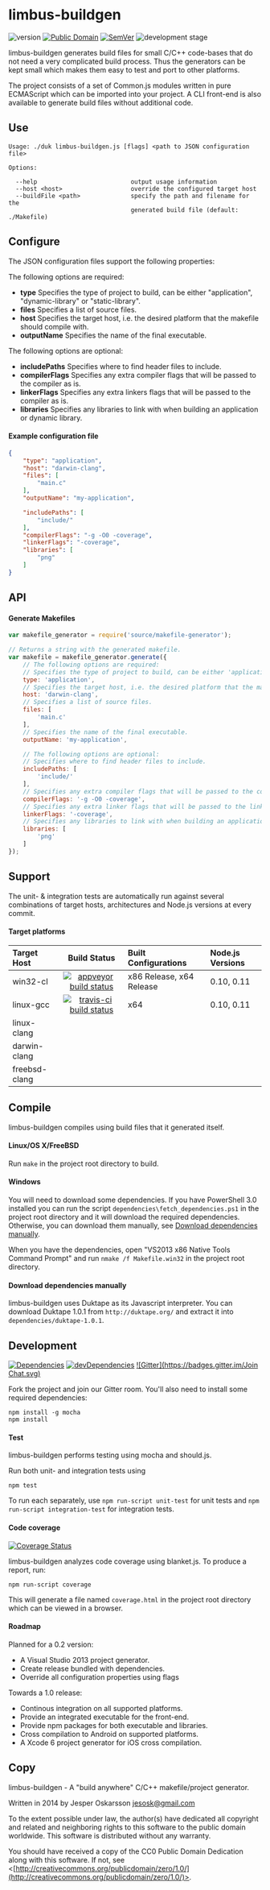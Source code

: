 # limbus-buildgen
![version](http://img.shields.io/badge/version-0.2.0-blue.svg) [![Public Domain](http://img.shields.io/badge/public%20domain%3F-yes-blue.svg)](http://creativecommons.org/publicdomain/zero/1.0/) [![SemVer](http://img.shields.io/badge/SemVer-2.0.0-blue.svg)](http://semver.org/spec/v2.0.0.html) ![development stage](http://img.shields.io/badge/development%20stage-alpha-orange.svg)

limbus-buildgen generates build files for small C/C++ code-bases that do not need a very complicated build process. Thus the generators can be kept small which makes them easy to test and port to other platforms.

The project consists of a set of Common.js modules written in pure ECMAScript which can be imported into your project. A CLI front-end is also available to generate build files without additional code.

## Use
```
Usage: ./duk limbus-buildgen.js [flags] <path to JSON configuration file>

Options:

  --help                          output usage information
  --host <host>                   override the configured target host
  --buildFile <path>              specify the path and filename for the
                                  generated build file (default: ./Makefile)

```

## Configure
The JSON configuration files support the following properties:

The following options are required:
* **type** Specifies the type of project to build, can be either "application", "dynamic-library" or "static-library".
* **files** Specifies a list of source files.
* **host** Specifies the target host, i.e. the desired platform that the makefile should compile with.
* **outputName** Specifies the name of the final executable.

The following options are optional:
* **includePaths** Specifies where to find header files to include.
* **compilerFlags** Specifies any extra compiler flags that will be passed to the compiler as is.
* **linkerFlags** Specifies any extra linkers flags that will be passed to the compiler as is.
* **libraries** Specifies any libraries to link with when building an application or dynamic library.

#### Example configuration file

```json
{
    "type": "application",
    "host": "darwin-clang",
    "files": [
        "main.c"
    ],
    "outputName": "my-application",

    "includePaths": [
        "include/"
    ],
    "compilerFlags": "-g -O0 -coverage",
    "linkerFlags": "-coverage",
    "libraries": [
        "png"
    ]
}
```

## API
#### Generate Makefiles
```javascript
var makefile_generator = require('source/makefile-generator');

// Returns a string with the generated makefile.
var makefile = makefile_generator.generate({
    // The following options are required:
    // Specifies the type of project to build, can be either 'application', 'dynamic-library' or 'static-library'.
    type: 'application',
    // Specifies the target host, i.e. the desired platform that the makefile should compile with.
    host: 'darwin-clang',
    // Specifies a list of source files.
    files: [
        'main.c'
    ],
    // Specifies the name of the final executable.
    outputName: 'my-application',

    // The following options are optional:
    // Specifies where to find header files to include.
    includePaths: [
        'include/'
    ],
    // Specifies any extra compiler flags that will be passed to the compiler as is.
    compilerFlags: '-g -O0 -coverage',
    // Specifies any extra linker flags that will be passed to the linker as is.
    linkerFlags: '-coverage',
    // Specifies any libraries to link with when building an application or dynamic library.
    libraries: [
        'png'
    ]
});
```

## Support
The unit- & integration tests are automatically run against several combinations of target hosts, architectures and Node.js versions at every commit.

#### Target platforms
| Target Host   | Build Status | Built Configurations | Node.js Versions   |
| :------------ | :----------: | :------------------- | :----------------- |
| win32-cl | [![appveyor build status](http://img.shields.io/appveyor/ci/redien/limbus-buildgen.svg)](https://ci.appveyor.com/project/redien/limbus-buildgen/branch/master) | x86 Release, x64 Release | 0.10, 0.11 |
| linux-gcc | [![travis-ci build status](https://travis-ci.org/redien/limbus-buildgen.svg?branch=master)](https://travis-ci.org/redien/limbus-buildgen) | x64 | 0.10, 0.11 |
| linux-clang | | | |
| darwin-clang  | | | |
| freebsd-clang | | | |

## Compile
limbus-buildgen compiles using build files that it generated itself.

#### Linux/OS X/FreeBSD
Run `make` in the project root directory to build.

#### Windows
You will need to download some dependencies. If you have PowerShell 3.0 installed you can run the script `dependencies\fetch_dependencies.ps1` in the project root directory and it will download the required dependencies. Otherwise, you can download them manually, see [Download dependencies manually](#download-dependencies-manually).

When you have the dependencies, open "VS2013 x86 Native Tools Command Prompt" and run `nmake /f Makefile.win32` in the project root directory.

#### Download dependencies manually
limbus-buildgen uses Duktape as its Javascript interpreter. You can download Duktape 1.0.1 from `http://duktape.org/` and extract it into `dependencies/duktape-1.0.1`.

## Development
[![Dependencies](https://david-dm.org/redien/limbus-buildgen.svg)](https://david-dm.org/redien/limbus-buildgen) [![devDependencies](https://david-dm.org/redien/limbus-buildgen/dev-status.svg)](https://david-dm.org/redien/limbus-buildgen#info=devDependencies) [![Gitter](https://badges.gitter.im/Join Chat.svg)](https://gitter.im/redien/limbus-buildgen?utm_source=badge&utm_medium=badge&utm_campaign=pr-badge)

Fork the project and join our Gitter room. You'll also need to install some required dependencies:
```
npm install -g mocha
npm install
```

#### Test
limbus-buildgen performs testing using mocha and should.js.

Run both unit- and integration tests using
```
npm test
```

To run each separately, use `npm run-script unit-test` for unit tests and `npm run-script integration-test` for integration tests.

#### Code coverage
[![Coverage Status](https://img.shields.io/coveralls/redien/limbus-buildgen.svg)](https://coveralls.io/r/redien/limbus-buildgen?branch=master)

limbus-buildgen analyzes code coverage using blanket.js. To produce a report, run:
```
npm run-script coverage
```

This will generate a file named `coverage.html` in the project root directory which can be viewed in a browser.

#### Roadmap
Planned for a 0.2 version:
* A Visual Studio 2013 project generator.
* Create release bundled with dependencies.
* Override all configuration properties using flags

Towards a 1.0 release:
* Continous integration on all supported platforms.
* Provide an integrated executable for the front-end.
* Provide npm packages for both executable and libraries.
* Cross compilation to Android on supported platforms.
* A Xcode 6 project generator for iOS cross compilation.

## Copy
limbus-buildgen - A "build anywhere" C/C++ makefile/project generator.

Written in 2014 by Jesper Oskarsson jesosk@gmail.com

To the extent possible under law, the author(s) have dedicated all copyright
and related and neighboring rights to this software to the public domain worldwide.
This software is distributed without any warranty.

You should have received a copy of the CC0 Public Domain Dedication along with this software.
If not, see <[http://creativecommons.org/publicdomain/zero/1.0/](http://creativecommons.org/publicdomain/zero/1.0/)>.
